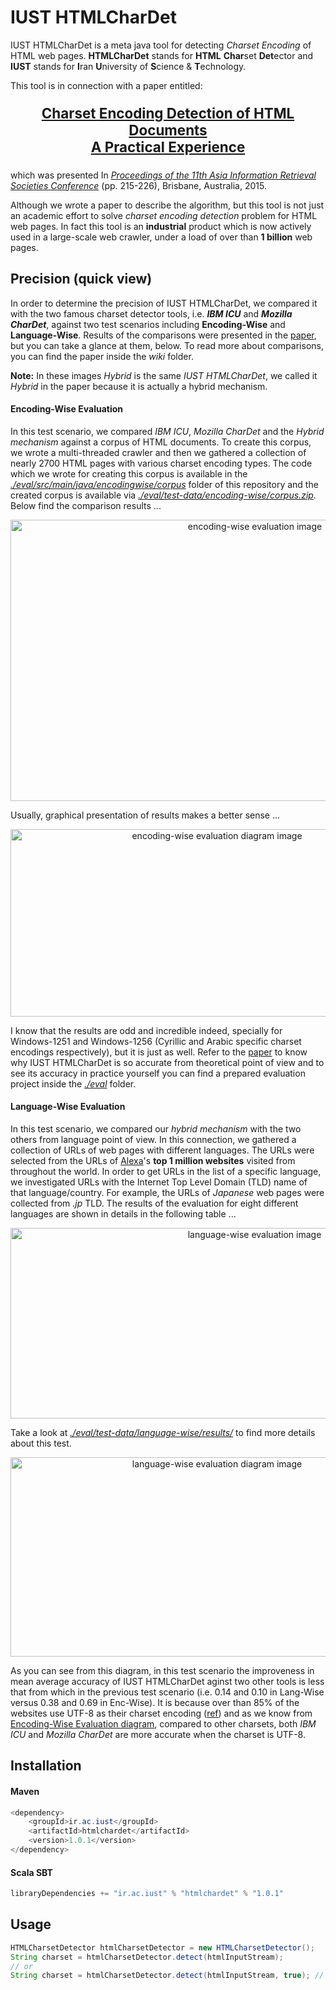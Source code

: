 # IUST HTMLCharDet

IUST HTMLCharDet is a meta java tool for detecting *Charset Encoding* of HTML web pages. **HTMLCharDet** stands for **HTML** **Char**set **Det**ector and **IUST** stands for **I**ran **U**niversity of **S**cience & **T**echnology.

This tool is in connection with a paper entitled:  
<a href="http://link.springer.com/chapter/10.1007/978-3-319-28940-3_17"><p align=center style="font-size:160%;">
 <b>Charset Encoding Detection of HTML Documents</b></br>
 <b>A Practical Experience</b></br>
</p></a>

which was presented In *[Proceedings of the 11th Asia Information Retrieval Societies Conference][1]* (pp. 215-226), Brisbane, Australia, 2015.

Although we wrote a paper to describe the algorithm, but this tool is not just an academic effort to solve *charset encoding detection* problem for HTML web pages. In fact this tool is an **industrial** product which is now actively used in a large-scale web crawler, under a load of over than **1 billion** web pages.

## Precision (quick view)

In order to determine the precision of IUST HTMLCharDet, we compared it with the two famous charset detector tools, i.e. _**IBM ICU**_ and _**Mozilla CharDet**_, against two test scenarios including **Encoding-Wise** and **Language-Wise**. Results of the comparisons were presented in the [paper][paper], but you can take a glance at them, below. To read more about comparisons, you can find the paper inside the *wiki* folder.

**Note:** In these images *Hybrid* is the same *IUST HTMLCharDet*, we called it *Hybrid* in the paper because it is actually a hybrid mechanism.

#### Encoding-Wise Evaluation
In this test scenario, we compared *IBM ICU*, *Mozilla CharDet* and the *Hybrid mechanism* against a corpus of HTML documents. To create this corpus, we wrote a multi-threaded crawler and then we gathered a collection of nearly 2700 HTML pages with various charset encoding types. The code which we wrote for creating this corpus is available in the [*./eval/src/main/java/encodingwise/corpus*][corpus-code] folder of this repository and the created corpus is available via [*./eval/test-data/encoding-wise/corpus.zip*][corpus-data]. Below find the comparison results ...

<p align=center>
<img src="https://cloud.githubusercontent.com/assets/14090324/12007482/e31a7330-ac1b-11e5-976b-2d45beb64939.jpg" alt="encoding-wise evaluation image" height="450" width="766">
</img>
</p>

Usually, graphical presentation of results makes a better sense ...

<p align=center>
<img src="https://cloud.githubusercontent.com/assets/14090324/12007849/cc8f46ca-ac2c-11e5-9600-dd3cd3a39ac1.jpg" alt="encoding-wise evaluation diagram image" height="300" width="645">
</img>
</p>

I know that the results are odd and incredible indeed, specially for Windows-1251 and Windows-1256 (Cyrillic and Arabic specific charset encodings respectively), but it is just as well. Refer to the [paper][paper] to know why IUST HTMLCharDet is so accurate from theoretical point of view and to see its accuracy in practice yourself you can find a prepared evaluation project inside the [*./eval*][eval] folder.

#### Language-Wise Evaluation
In this test scenario, we compared our *hybrid mechanism* with the two others from language point of view. In this connection, we gathered a collection of URLs of web pages with different languages. The URLs were selected from the URLs of [Alexa][Alexa]'s **top 1 million websites** visited from throughout the world. In order to get URLs in the list of a specific language, we investigated URLs with the Internet Top Level Domain (TLD) name of that language/country. For example, the URLs of *Japanese* web pages were collected from *.jp* TLD. The results of the evaluation for eight different languages are shown in details in the following table ...

<p align=center>
<img src="https://cloud.githubusercontent.com/assets/14090324/12007456/6d706dfc-ac1a-11e5-8ec3-1d999820f4a4.jpg" alt="language-wise evaluation image" height="305" width="765">
</img>
</p>

Take a look at [*./eval/test-data/language-wise/results/*][lang-wise-results] to find more details about this test.

<p align=center>
<img src="https://cloud.githubusercontent.com/assets/14090324/12007852/db79aaf4-ac2c-11e5-883a-006de77d3222.jpg" alt="language-wise evaluation diagram image" height="319" width="645">
</img>
</p>

As you can see from this diagram, in this test scenario the improveness in mean average accuracy of IUST HTMLCharDet aginst two other tools is less that from which in the previous test scenario (i.e. 0.14 and 0.10 in Lang-Wise versus 0.38 and 0.69 in Enc-Wise). It is because over than 85% of the websites use UTF-8 as their charset encoding ([ref][w3techs]) and as we know from [Encoding-Wise Evaluation diagram][ewe-diagram], compared to other charsets, both *IBM ICU* and *Mozilla CharDet* are more accurate when the charset is UTF-8.

## Installation
 
#### Maven
```java
<dependency>
    <groupId>ir.ac.iust</groupId>
    <artifactId>htmlchardet</artifactId>
    <version>1.0.1</version>
</dependency>
````
#### Scala SBT
````scala
libraryDependencies += "ir.ac.iust" % "htmlchardet" % "1.0.1"
````

## Usage

```java
HTMLCharsetDetector htmlCharsetDetector = new HTMLCharsetDetector();
String charset = htmlCharsetDetector.detect(htmlInputStream);
// or
String charset = htmlCharsetDetector.detect(htmlInputStream, true); // to look into meta tags
```

[1]: http://airs-conference.org/2015/program.html
[paper]: http://link.springer.com/chapter/10.1007/978-3-319-28940-3_17
[corpus-code]: https://github.com/shabanali-faghani/IUST-HTMLCharDet/tree/master/eval/src/main/java/encodingwise/corpus
[corpus-data]: https://github.com/shabanali-faghani/IUST-HTMLCharDet/tree/master/eval/test-data/encoding-wise/corpus.zip
[eval]: https://github.com/shabanali-faghani/IUST-HTMLCharDet/tree/master/eval
[Alexa]: www.alexa.com
[lang-wise-results]: https://github.com/shabanali-faghani/IUST-HTMLCharDet/tree/master/eval/test-data/language-wise/results
[w3techs]: http://w3techs.com/technologies/history_overview/character_encoding
[ewe-diagram]: https://cloud.githubusercontent.com/assets/14090324/12007849/cc8f46ca-ac2c-11e5-9600-dd3cd3a39ac1.jpg
